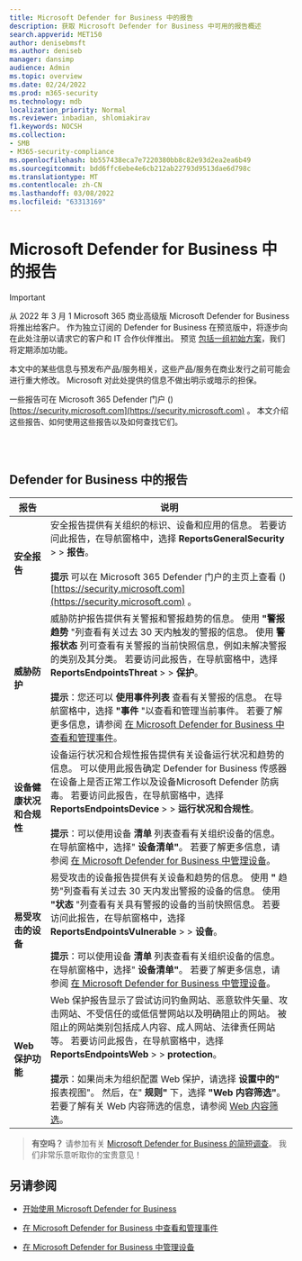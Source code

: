 ```yaml
---
title: Microsoft Defender for Business 中的报告
description: 获取 Microsoft Defender for Business 中可用的报告概述
search.appverid: MET150
author: denisebmsft
ms.author: deniseb
manager: dansimp
audience: Admin
ms.topic: overview
ms.date: 02/24/2022
ms.prod: m365-security
ms.technology: mdb
localization_priority: Normal
ms.reviewer: inbadian, shlomiakirav
f1.keywords: NOCSH
ms.collection:
- SMB
- M365-security-compliance
ms.openlocfilehash: bb557438eca7e7220380bb8c82e93d2ea2ea6b49
ms.sourcegitcommit: bdd6ffc6ebe4e6cb212ab22793d9513dae6d798c
ms.translationtype: MT
ms.contentlocale: zh-CN
ms.lasthandoff: 03/08/2022
ms.locfileid: "63313169"
---
```

# <a name="reports-in-microsoft-defender-for-business"></a>Microsoft Defender for Business 中的报告

> [!IMPORTANT]
> 从 2022 年 3 月 1 Microsoft 365 商业高级版 Microsoft Defender for Business 将推出给客户。 作为独立订阅的 Defender for Business 在预览版中，将逐步向在此处注册以请求它的客户和 IT 合作伙伴[](https://aka.ms/mdb-preview)推出。 预览 [包括一组初始方案](mdb-tutorials.md#try-these-preview-scenarios)，我们将定期添加功能。
> 
> 本文中的某些信息与预发布产品/服务相关，这些产品/服务在商业发行之前可能会进行重大修改。 Microsoft 对此处提供的信息不做出明示或暗示的担保。 

一些报告可在 Microsoft 365 Defender 门户 () [https://security.microsoft.com](https://security.microsoft.com) 。 本文介绍这些报告、如何使用这些报告以及如何查找它们。

<br/><br/>

## <a name="reports-in-defender-for-business"></a>Defender for Business 中的报告

|报告  |说明  |
|---------|---------|
| **安全报告**  | 安全报告提供有关组织的标识、设备和应用的信息。 若要访问此报告，在导航窗格中，选择 **ReportsGeneralSecurity** >  >  **报告**。 <br/><br/>**提示** 可以在 Microsoft 365 Defender 门户的主页上查看 () [https://security.microsoft.com](https://security.microsoft.com) 。 |
| **威胁防护**  | 威胁防护报告提供有关警报和警报趋势的信息。 使用 **"警报趋势** "列查看有关过去 30 天内触发的警报的信息。 使用 **警报状态** 列可查看有关警报的当前快照信息，例如未解决警报的类别及其分类。 若要访问此报告，在导航窗格中，选择 **ReportsEndpointsThreat** >  >  **保护**。 <br/><br/>**提示**：您还可以 **使用事件列表** 查看有关警报的信息。 在导航窗格中，选择 **"事件** "以查看和管理当前事件。 若要了解更多信息，请参阅 [在 Microsoft Defender for Business 中查看和管理事件](mdb-view-manage-incidents.md)。 |
| **设备健康状况和合规性** | 设备运行状况和合规性报告提供有关设备运行状况和趋势的信息。 可以使用此报告确定 Defender for Business 传感器在设备上是否正常工作以及设备Microsoft Defender 防病毒。 若要访问此报告，在导航窗格中，选择 **ReportsEndpointsDevice** >  >  **运行状况和合规性**。 <br/><br/>**提示**：可以使用设备 **清单** 列表查看有关组织设备的信息。 在导航窗格中，选择" **设备清单"**。 若要了解更多信息，请参阅 [在 Microsoft Defender for Business 中管理设备](mdb-manage-devices.md)。 |
| **易受攻击的设备** | 易受攻击的设备报告提供有关设备和趋势的信息。 使用 **"** 趋势"列查看有关过去 30 天内发出警报的设备的信息。 使用 **"状态** "列查看有关具有警报的设备的当前快照信息。 若要访问此报告，在导航窗格中，选择 **ReportsEndpointsVulnerable** >  >  **设备**。<br/><br/>**提示**：可以使用设备 **清单** 列表查看有关组织设备的信息。 在导航窗格中，选择" **设备清单"**。 若要了解更多信息，请参阅 [在 Microsoft Defender for Business 中管理设备](mdb-manage-devices.md)。 |
| **Web 保护功能** | Web 保护报告显示了尝试访问钓鱼网站、恶意软件矢量、攻击网站、不受信任的或低信誉网站以及明确阻止的网站。 被阻止的网站类别包括成人内容、成人网站、法律责任网站等。 若要访问此报告，在导航窗格中，选择 **ReportsEndpointsWeb** >  >  **protection**。<br/><br/>**提示**：如果尚未为组织配置 Web 保护，请选择 **设置中的"** 报表视图"。 然后，在" **规则"** 下，选择 **"Web 内容筛选"**。 若要了解有关 Web 内容筛选的信息，请参阅 [Web 内容筛选](../defender-endpoint/web-content-filtering.md)。 |

>
> **有空吗？**
> 请参加有关 <a href="https://microsoft.qualtrics.com/jfe/form/SV_0JPjTPHGEWTQr4y" target="_blank">Microsoft Defender for Business 的简短调查</a>。 我们非常乐意听取你的宝贵意见！
>

## <a name="see-also"></a>另请参阅

- [开始使用 Microsoft Defender for Business](mdb-get-started.md)

- [在 Microsoft Defender for Business 中查看和管理事件](mdb-view-manage-incidents.md)

- [在 Microsoft Defender for Business 中管理设备](mdb-manage-devices.md)